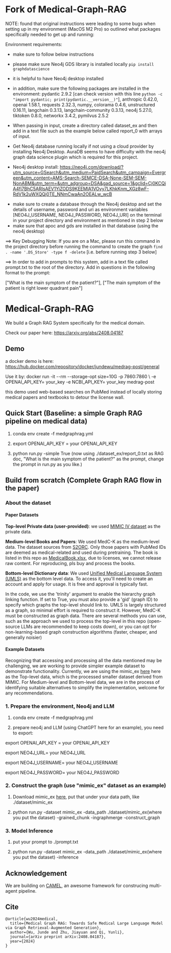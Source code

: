 # Fork of Medical-Graph-RAG

NOTE: found that original instructions were leading to some bugs when setting up in my environment (MacOS M2 Pro) so outlined what packages specifically needed to get up and running:

Environment requirements:

* make sure to follow below instructions
* please make sure Neo4j GDS library is installed locally `pip install graphdatascience`
* it is helpful to have Neo4j desktop installed
* in addition, make sure the following packages are installed in the environment:
pydantic 2.9.2 [can check version with this line `python -c "import pydantic; print(pydantic.__version__)"`],
anthropic 0.42.0,
openai 1.58.1,
requests 2.32.3,
numpy,
colorama 0.4.6,
unstructured 0.16.11,
langchain 0.3.13,
langchain-community 0.3.13,
neo4j 5.27.0,
tiktoken 0.8.0,
networkx 3.4.2,
pymilvus 2.5.2

* When passing in input, create a directory called dataset_ex and then add in a text file such as the example below called report_0 with arrays of input.

* Get Neo4j database running locally if not using a cloud provider by installing Neo4j Desktop. AuraDB seems to have difficulty with the neo4j graph data science plugin which is required for this project.

* Neo4j desktop install: https://neo4j.com/download/?utm_source=GSearch&utm_medium=PaidSearch&utm_campaign=Evergreen&utm_content=AMS-Search-SEMCE-DSA-None-SEM-SEM-NonABM&utm_term=&utm_adgroup=DSA&gad_source=1&gclid=Cj0KCQiA4fi7BhC5ARIsAEV1YiZODS9KEEMlA1VOvy7LKhkKnm_XGz8wF-RdV1k2uWXQQj0TE_NNmCwaAn2OEALw_wcB
- make sure to create a database through the Neo4j desktop and set the details of username, password and uri as environment variables [NEO4J_USERNAME, NEO4J_PASSWORD, NEO4J_URI] on the terminal in your project directory and environment as mentioned in step 2 below
- make sure that apoc and gds are installed in that database (using the neo4j desktop)

==> Key Debugging Note: If you are on a Mac, please run this command in the project directory before running the command to create the graph `find . -name '.DS_Store' -type f -delete` [i.e. before running step 3 below]

==> In order to add in prompts to this system, add in a text file called prompt.txt to the root of the directory. Add in questions in the following format to the prompt:

["What is the main symptom of the patient?"], ["The main symptom of the patient is right lower quadrant pain"]

# Medical-Graph-RAG
We build a Graph RAG System specifically for the medical domain.

Check our paper here: https://arxiv.org/abs/2408.04187

## Demo
a docker demo is here: https://hub.docker.com/repository/docker/jundewu/medrag-post/general
 
Use it by: docker run -it --rm --storage-opt size=10G -p 7860:7860 \ -e OPENAI_API_KEY= your_key -e NCBI_API_KEY= your_key medrag-post

this demo used web-based searches on PubMed instead of locally storing medical papers and textbooks to detour the license wall.

## Quick Start (Baseline: a simple Graph RAG pipeline on medical data)
1. conda env create -f medgraphrag.yml

2. export OPENAI_API_KEY = your OPENAI_API_KEY

3. python run.py -simple True (now using ./dataset_ex/report_0.txt as RAG doc, "What is the main symptom of the patient?" as the prompt, change the prompt in run.py as you like.)

## Build from scratch (Complete Graph RAG flow in the paper)

### About the dataset
#### Paper Datasets
**Top-level Private data (user-provided)**: we used [MIMIC IV dataset](https://physionet.org/content/mimiciv/3.0/) as the private data.

**Medium-level Books and Papers**: We used MedC-K as the medium-level data. The dataset sources from [S2ORC](https://github.com/allenai/s2orc). Only those papers with PubMed IDs are deemed as medical-related and used during pretraining. The book is listed in this repo as [MedicalBook.xlsx](https://github.com/MedicineToken/Medical-Graph-RAG/blob/main/MedicalBook.xlsx), due to licenses, we cannot release raw content. For reproducing, pls buy and process the books.

**Bottom-level Dictionary data**: We used [Unified Medical Language System (UMLS)](https://www.nlm.nih.gov/research/umls/index.html) as the bottom level data. To access it, you'll need to create an account and apply for usage. It is free and approval is typically fast.

In the code, we use the 'trinity' argument to enable the hierarchy graph linking function. If set to True, you must also provide a 'gid' (graph ID) to specify which graphs the top-level should link to. UMLS is largely structured as a graph, so minimal effort is required to construct it. However, MedC-K must be constructed as graph data. There are several methods you can use, such as the approach we used to process the top-level in this repo (open-source LLMs are recommended to keep costs down), or you can opt for non-learning-based graph construction algorithms (faster, cheaper, and generally noisier)

#### Example Datasets
Recognizing that accessing and processing all the data mentioned may be challenging, we are working to provide simpler example dataset to demonstrate functionality. Currently, we are using the mimic_ex [here](https://huggingface.co/datasets/Morson/mimic_ex) here as the Top-level data, which is the processed smaller dataset derived from MIMIC. For Medium-level and Bottom-level data, we are in the process of identifying suitable alternatives to simplify the implementation, welcome for any recommendations.

### 1. Prepare the environment, Neo4j and LLM
1. conda env create -f medgraphrag.yml


2. prepare neo4j and LLM (using ChatGPT here for an example), you need to export:

export OPENAI_API_KEY = your OPENAI_API_KEY

export NEO4J_URL= your NEO4J_URL

export NEO4J_USERNAME= your NEO4J_USERNAME

export NEO4J_PASSWORD= your NEO4J_PASSWORD

### 2. Construct the graph (use "mimic_ex" dataset as an example)
1. Download mimic_ex [here](https://huggingface.co/datasets/Morson/mimic_ex), put that under your data path, like ./dataset/mimic_ex

2. python run.py -dataset mimic_ex -data_path ./dataset/mimic_ex(where you put the dataset) -grained_chunk -ingraphmerge -construct_graph

### 3. Model Inference
1. put your prompt to ./prompt.txt

2. python run.py -dataset mimic_ex -data_path ./dataset/mimic_ex(where you put the dataset) -inference

## Acknowledgement
We are building on [CAMEL](https://github.com/camel-ai/camel), an awesome framework for construcing multi-agent pipeline.

## Cite
~~~
@article{wu2024medical,
  title={Medical Graph RAG: Towards Safe Medical Large Language Model via Graph Retrieval-Augmented Generation},
  author={Wu, Junde and Zhu, Jiayuan and Qi, Yunli},
  journal={arXiv preprint arXiv:2408.04187},
  year={2024}
}
~~~
